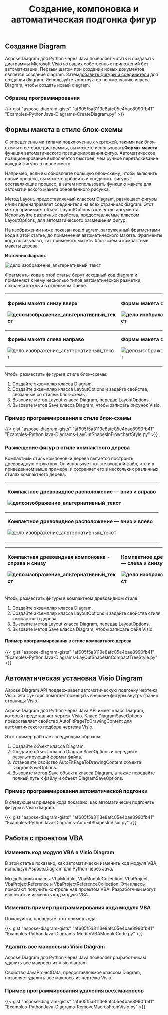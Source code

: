 ﻿---
title: Создание, компоновка и автоматическая подгонка фигур
type: docs
weight: 10
url: /ru/python-java/create-layout-and-auto-fit-shapes/
---
## **Создание Diagram**
 Aspose.Diagram для Python через Java позволяет читать и создавать диаграммы Microsoft Visio из ваших собственных приложений без автоматизации. Первым шагом при создании новых документов является создание diagram. Затем[добавить фигуры и соединители](/diagram/ru/python-java/add-and-connect-visio-shapes/) для создания diagram. Используйте конструктор по умолчанию класса Diagram, чтобы создать новый diagram.
### **Образец программирования**
{{< gist "aspose-diagram-gists" "af605f5a3113e8afc05e4bae8990fb41" "Examples-PythonJava-Diagrams-CreateDiagram.py" >}}
## **Формы макета в стиле блок-схемы**
 С определенными типами подключенных чертежей, такими как блок-схемы и сетевые диаграммы, вы можете использовать**Формы макета** функция автоматического позиционирования фигур. Автоматическое позиционирование выполняется быстрее, чем ручное перетаскивание каждой фигуры в новое место.

Например, если вы обновляете большую блок-схему, чтобы включить новый процесс, вы можете добавить и соединить фигуры, составляющие процесс, а затем использовать функцию макета для автоматического макета обновленного рисунка.

Метод Layout, предоставляемый классом Diagram, размещает фигуры и/или перенаправляет соединители на всех страницах diagram. Этот метод принимает объект LayoutOptions в качестве аргумента. Используйте различные свойства, предоставляемые классом LayoutOptions, для автоматического размещения фигур.

На изображении ниже показан код diagram, загруженный фрагментами кода в этой статье, до применения автоматического макета. Фрагменты кода показывают, как применять макеты блок-схем и компактные макеты дерева.

**Источник diagram.** 

![дело:изображение_альтернативный_текст](create-layout-and-auto-fit-shapes_1.png)

Фрагменты кода в этой статье берут исходный код diagram и применяют к нему несколько типов автоматической разметки, сохраняя каждый в отдельном файле.

|<p>**Формы макета снизу вверх** </p><p>![дело:изображение_альтернативный_текст](create-layout-and-auto-fit-shapes_2.png)</p>|<p>**Формы макета сверху вниз** </p><p>![дело:изображение_альтернативный_текст](create-layout-and-auto-fit-shapes_3.png)</p>|
|:- |:- |
|<p>**Формы макета слева направо** </p><p>![дело:изображение_альтернативный_текст](create-layout-and-auto-fit-shapes_4.png)</p>|<p>**Формы макета справа налево** </p><p>![дело:изображение_альтернативный_текст](create-layout-and-auto-fit-shapes_5.png)</p>|
Чтобы разместить фигуры в стиле блок-схемы:

1. Создайте экземпляр класса Diagram.
1. Создайте экземпляр класса LayoutOptions и задайте свойства, связанные со стилем блок-схемы.
1. Вызовите метод Layout класса Diagram, передав LayoutOptions.
1. Вызовите метод Save класса Diagram, чтобы записать рисунок Visio.
### **Пример программирования в стиле блок-схемы**
{{< gist "aspose-diagram-gists" "af605f5a3113e8afc05e4bae8990fb41" "Examples-PythonJava-Diagrams-LayOutShapesInFlowchartStyle.py" >}}
### **Размещение фигур в стиле компактного дерева**
Компактный стиль компоновки дерева пытается построить древовидную структуру. Он использует тот же входной файл, что и в приведенном выше примере, и сохраняет его в нескольких различных стилях компактного дерева.

|<p>**Компактное древовидное расположение — вниз и вправо** </p><p>![дело:изображение_альтернативный_текст](create-layout-and-auto-fit-shapes_6.png)</p>|
|:- |
|<p>**Компактное древовидное расположение — вниз и влево** </p><p>![дело:изображение_альтернативный_текст](create-layout-and-auto-fit-shapes_7.png)</p>|


|<p>**Компактная древовидная компоновка - справа и снизу** </p><p>![дело:изображение_альтернативный_текст](create-layout-and-auto-fit-shapes_8.png)</p>|<p>**Компактное древовидное расположение — слева и снизу** </p><p>![дело:изображение_альтернативный_текст](create-layout-and-auto-fit-shapes_9.png)</p>|
|:- |:- |
Чтобы разместить фигуры в компактном древовидном стиле:

1. Создайте экземпляр класса Diagram.
1. Создайте экземпляр класса LayoutOptions и задайте свойства стиля компактного дерева.
1. Вызовите метод Layout класса Diagram, передав LayoutOptions.
1. Вызовите метод Save класса Diagram, чтобы записать файл Visio.
#### **Пример программирования в стиле компактного дерева**
{{< gist "aspose-diagram-gists" "af605f5a3113e8afc05e4bae8990fb41" "Examples-PythonJava-Diagrams-LayOutShapesInCompactTreeStyle.py" >}}
## **Автоматическая установка Visio Diagram**
Aspose.Diagram API поддерживает автоматическую подгонку чертежа Visio. Эта функция помогает помещать внешние фигуры внутрь границ страницы Visio.

Aspose.Diagram для Python через Java API имеет класс Diagram, который представляет чертеж Visio. Класс DiagramSaveOptions предоставляет свойство AutoFitPageToDrawingContent для автоматического подбора чертежа Visio.

Этот пример работает следующим образом:

1. Создайте объект класса Diagram.
1. Создайте объект класса DiagramSaveOptions и передайте результирующий формат файла.
1. Установите свойство AutoFitPageToDrawingContent объекта DiagramSaveOptions.
1. Вызовите метод Save объекта класса Diagram, а также передайте полный путь к файлу и объект DiagramSaveOptions.
### **Пример программирования автоматической подгонки**
В следующем примере кода показано, как автоматически подгонять фигуры в Visio diagram.

{{< gist "aspose-diagram-gists" "af605f5a3113e8afc05e4bae8990fb41" "Examples-PythonJava-Diagrams-AutoFitShapesInVisio.py" >}}
## **Работа с проектом VBA**
### **Изменить код модуля VBA в Visio Diagram**
В этой статье показано, как автоматически изменить код модуля VBA, используя Aspose.Diagram для Python через Java.

Мы добавили классы VbaModule, VbaModuleCollection, VbaProject, VbaProjectReference и VbaProjectReferenceCollection. Эти классы помогают получить контроль над проектом VBA. Разработчики могут извлекать и изменять код модуля VBA.
### **Изменить пример программирования кода модуля VBA**
Пожалуйста, проверьте этот пример кода:

{{< gist "aspose-diagram-gists" "af605f5a3113e8afc05e4bae8990fb41" "Examples-PythonJava-Diagrams-ModifyVBAModuleCode.py" >}}
### **Удалить все макросы из Visio Diagram**
Aspose.Diagram для Python через Java позволяет разработчикам удалить все макросы из Visio diagram.

Свойство JavaProjectData, предоставляемое классом Diagram, позволяет удалить все макросы из чертежа Visio.
### **Пример программирования удаления всех макросов**
{{< gist "aspose-diagram-gists" "af605f5a3113e8afc05e4bae8990fb41" "Examples-PythonJava-Diagrams-RemoveMacrosFromVisio.py" >}}
